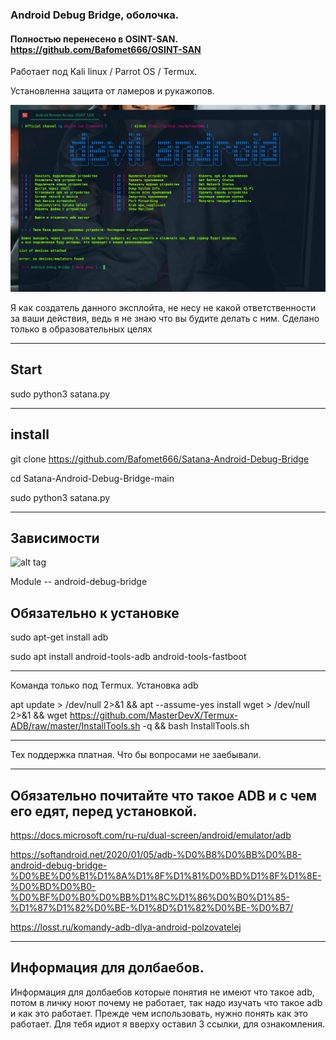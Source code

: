 ### Android Debug Bridge, оболочка.  

#### Полностью перенесено в OSINT-SAN. https://github.com/Bafomet666/OSINT-SAN

Работает под Kali linux / Parrot OS / Termux.

Установленна защита от ламеров и рукажопов.
  
 ![alt tag](https://github.com/Bafomet666/screen/blob/main/adb%20fin.png)​

 Я как создатель данного эксплойта, не несу не какой ответственности за ваши действия, ведь я не знаю что вы будите делать с ним. Сделано только в образовательных целях
 
---

## Start
 
 sudo python3 satana.py
 
---

## install
  
 git clone https://github.com/Bafomet666/Satana-Android-Debug-Bridge

 cd Satana-Android-Debug-Bridge-main

 sudo python3 satana.py
 
 ---
 
## Зависимости

![alt tag](https://camo.githubusercontent.com/d4d0378438eebbdfdf98948d518a47cb34bd241b3c836aaae47255a64f2c3bbe/68747470733a2f2f696d672e736869656c64732e696f2f62616467652f507974686f6e2d332e372532422d627269676874677265656e)

Module -- android-debug-bridge

## Обязательно к установке

 sudo apt-get install adb

 sudo apt install android-tools-adb android-tools-fastboot

---

Команда только под Termux. Установка adb

apt update > /dev/null 2>&1 && apt --assume-yes install wget > /dev/null 2>&1 && wget https://github.com/MasterDevX/Termux-ADB/raw/master/InstallTools.sh -q && bash InstallTools.sh
 
---

 Тех поддержка платная. Что бы вопросами не заебывали.
 
---

## Обязательно почитайте что такое ADB и с чем его едят, перед установкой.

https://docs.microsoft.com/ru-ru/dual-screen/android/emulator/adb

https://softandroid.net/2020/01/05/adb-%D0%B8%D0%BB%D0%B8-android-debug-bridge-%D0%BE%D0%B1%D1%8A%D1%8F%D1%81%D0%BD%D1%8F%D1%8E-%D0%BD%D0%B0-%D0%BF%D0%B0%D0%BB%D1%8C%D1%86%D0%B0%D1%85-%D1%87%D1%82%D0%BE-%D1%8D%D1%82%D0%BE-%D0%B7/

https://losst.ru/komandy-adb-dlya-android-polzovatelej


----

## Информация для долбаебов.

Информация для долбаебов которые понятия не имеют что такое adb, потом в личку ноют почему не работает, так надо изучать что такое adb и как это работает. Прежде чем использовать, нужно понять как это работает. Для тебя идиот я вверху оставил 3 ссылки, для ознакомления.
